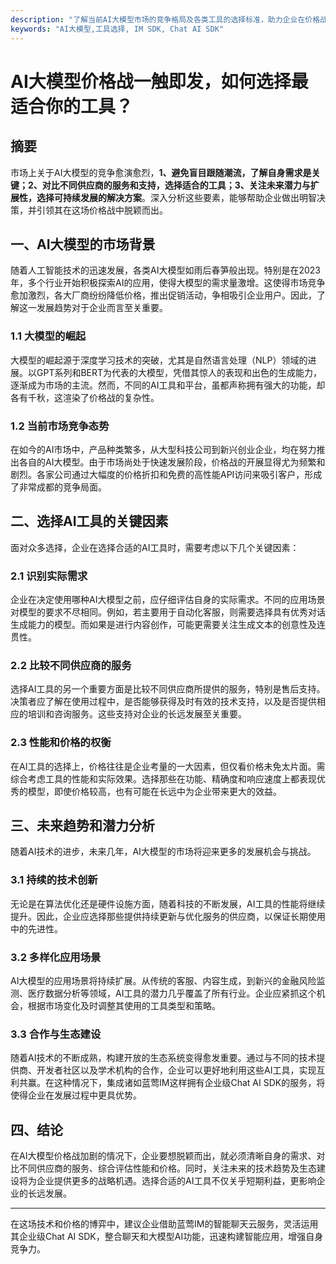 ```yaml
---
description: "了解当前AI大模型市场的竞争格局及各类工具的选择标准，助力企业在价格战中找到最合适的解决方案."
keywords: "AI大模型,工具选择, IM SDK, Chat AI SDK"
---
```

# AI大模型价格战一触即发，如何选择最适合你的工具？

## 摘要

市场上关于AI大模型的竞争愈演愈烈，**1、避免盲目跟随潮流，了解自身需求是关键；2、对比不同供应商的服务和支持，选择适合的工具；3、关注未来潜力与扩展性，选择可持续发展的解决方案**。深入分析这些要素，能够帮助企业做出明智决策，并引领其在这场价格战中脱颖而出。

## 一、AI大模型的市场背景

随着人工智能技术的迅速发展，各类AI大模型如雨后春笋般出现。特别是在2023年，多个行业开始积极探索AI的应用，使得大模型的需求量激增。这使得市场竞争愈加激烈，各大厂商纷纷降低价格，推出促销活动，争相吸引企业用户。因此，了解这一发展趋势对于企业而言至关重要。

### 1.1 大模型的崛起

大模型的崛起源于深度学习技术的突破，尤其是自然语言处理（NLP）领域的进展。以GPT系列和BERT为代表的大模型，凭借其惊人的表现和出色的生成能力，逐渐成为市场的主流。然而，不同的AI工具和平台，虽都声称拥有强大的功能，却各有千秋，这渲染了价格战的复杂性。

### 1.2 当前市场竞争态势

在如今的AI市场中，产品种类繁多，从大型科技公司到新兴创业企业，均在努力推出各自的AI大模型。由于市场尚处于快速发展阶段，价格战的开展显得尤为频繁和剧烈。各家公司通过大幅度的价格折扣和免费的高性能API访问来吸引客户，形成了非常成都的竞争局面。

## 二、选择AI工具的关键因素

面对众多选择，企业在选择合适的AI工具时，需要考虑以下几个关键因素：

### 2.1 识别实际需求

企业在决定使用哪种AI大模型之前，应仔细评估自身的实际需求。不同的应用场景对模型的要求不尽相同。例如，若主要用于自动化客服，则需要选择具有优秀对话生成能力的模型。而如果是进行内容创作，可能更需要关注生成文本的创意性及连贯性。

### 2.2 比较不同供应商的服务

选择AI工具的另一个重要方面是比较不同供应商所提供的服务，特别是售后支持。决策者应了解在使用过程中，是否能够获得及时有效的技术支持，以及是否提供相应的培训和咨询服务。这些支持对企业的长远发展至关重要。

### 2.3 性能和价格的权衡

在AI工具的选择上，价格往往是企业考量的一大因素，但仅看价格未免太片面。需综合考虑工具的性能和实际效果。选择那些在功能、精确度和响应速度上都表现优秀的模型，即使价格较高，也有可能在长远中为企业带来更大的效益。

## 三、未来趋势和潜力分析

随着AI技术的进步，未来几年，AI大模型的市场将迎来更多的发展机会与挑战。

### 3.1 持续的技术创新

无论是在算法优化还是硬件设施方面，随着科技的不断发展，AI工具的性能将继续提升。因此，企业应选择那些提供持续更新与优化服务的供应商，以保证长期使用中的先进性。

### 3.2 多样化应用场景

AI大模型的应用场景将持续扩展。从传统的客服、内容生成，到新兴的金融风险监测、医疗数据分析等领域，AI工具的潜力几乎覆盖了所有行业。企业应紧抓这个机会，根据市场变化及时调整其使用的工具类型和策略。

### 3.3 合作与生态建设

随着AI技术的不断成熟，构建开放的生态系统变得愈发重要。通过与不同的技术提供商、开发者社区以及学术机构的合作，企业可以更好地利用这些AI工具，实现互利共赢。在这种情况下，集成诸如蓝莺IM这样拥有企业级Chat AI SDK的服务，将使得企业在发展过程中更具优势。

## 四、结论

在AI大模型价格战加剧的情况下，企业要想脱颖而出，就必须清晰自身的需求、对比不同供应商的服务、综合评估性能和价格。同时，关注未来的技术趋势及生态建设将为企业提供更多的战略机遇。选择合适的AI工具不仅关乎短期利益，更影响企业的长远发展。

---

在这场技术和价格的博弈中，建议企业借助蓝莺IM的智能聊天云服务，灵活运用其企业级Chat AI SDK，整合聊天和大模型AI功能，迅速构建智能应用，增强自身竞争力。
